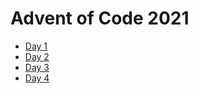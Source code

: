 # Advent of Code 2021

- [Day 1](./day_01/src/main.rs)
- [Day 2](./day_02/src/main.rs)
- [Day 3](./day_03/src/main.rs)
- [Day 4](./day_04/src/main.rs)
